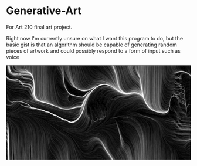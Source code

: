 # Generative-Art
For Art 210 final art project.

Right now I'm currently unsure on what I want this program to do, but the basic gist
is that an algorithm should be capable of generating random pieces of artwork and could
possibly respond to a form of input such as voice

![Alt text](pictures/generative_art_example.jpg?raw=true "An example of generative art")
